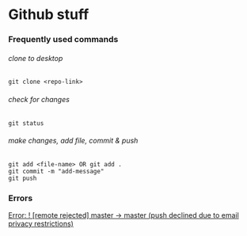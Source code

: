 # Github stuff

### Frequently used commands
###### clone to desktop
```
git clone <repo-link>
```

###### check for changes
```
git status
```

###### make changes, add file, commit & push

```
git add <file-name> OR git add .
git commit -m "add-message"
git push
```
### Errors
[Error: ! [remote rejected] master -> master (push declined due to email privacy restrictions)](https://stackoverflow.com/a/44099011/4420229)

